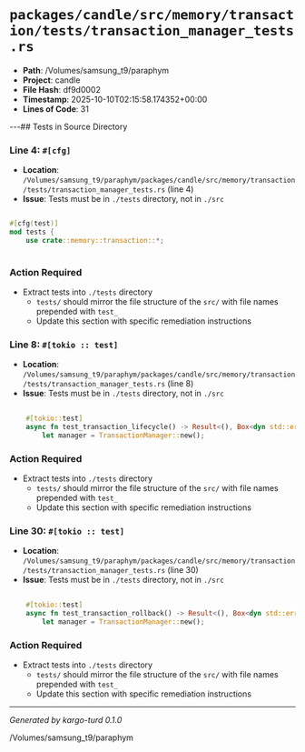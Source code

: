 # `packages/candle/src/memory/transaction/tests/transaction_manager_tests.rs`

- **Path**: /Volumes/samsung_t9/paraphym
- **Project**: candle
- **File Hash**: df9d0002  
- **Timestamp**: 2025-10-10T02:15:58.174352+00:00  
- **Lines of Code**: 31

---## Tests in Source Directory


### Line 4: `#[cfg]`

- **Location**: `/Volumes/samsung_t9/paraphym/packages/candle/src/memory/transaction/tests/transaction_manager_tests.rs` (line 4)
- **Issue**: Tests must be in `./tests` directory, not in `./src`

```rust

#[cfg(test)]
mod tests {
    use crate::memory::transaction::*;
    
```

### Action Required

- Extract tests into `./tests` directory
  - `tests/` should mirror the file structure of the `src/` with file names prepended with `test_`
  - Update this section with specific remediation instructions
  


### Line 8: `#[tokio :: test]`

- **Location**: `/Volumes/samsung_t9/paraphym/packages/candle/src/memory/transaction/tests/transaction_manager_tests.rs` (line 8)
- **Issue**: Tests must be in `./tests` directory, not in `./src`

```rust
    
    #[tokio::test]
    async fn test_transaction_lifecycle() -> Result<(), Box<dyn std::error::Error>> {
        let manager = TransactionManager::new();

```

### Action Required

- Extract tests into `./tests` directory
  - `tests/` should mirror the file structure of the `src/` with file names prepended with `test_`
  - Update this section with specific remediation instructions
  


### Line 30: `#[tokio :: test]`

- **Location**: `/Volumes/samsung_t9/paraphym/packages/candle/src/memory/transaction/tests/transaction_manager_tests.rs` (line 30)
- **Issue**: Tests must be in `./tests` directory, not in `./src`

```rust
    
    #[tokio::test]
    async fn test_transaction_rollback() -> Result<(), Box<dyn std::error::Error>> {
        let manager = TransactionManager::new();

```

### Action Required

- Extract tests into `./tests` directory
  - `tests/` should mirror the file structure of the `src/` with file names prepended with `test_`
  - Update this section with specific remediation instructions
  

---

*Generated by kargo-turd 0.1.0*

/Volumes/samsung_t9/paraphym